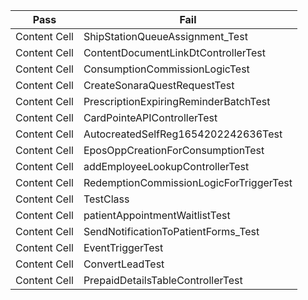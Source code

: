 Pass  | Fail |
------------- | ---------------------------------------------------- |
Content Cell  | ShipStationQueueAssignment_Test | note here
Content Cell  | ContentDocumentLinkDtControllerTest |
Content Cell  | ConsumptionCommissionLogicTest |
Content Cell  | CreateSonaraQuestRequestTest |
Content Cell  | PrescriptionExpiringReminderBatchTest |
Content Cell  | CardPointeAPIControllerTest |
Content Cell  | AutocreatedSelfReg1654202242636Test |
Content Cell  | EposOppCreationForConsumptionTest |
Content Cell  | addEmployeeLookupControllerTest |
Content Cell  | RedemptionCommissionLogicForTriggerTest |
Content Cell  | TestClass |
Content Cell  | patientAppointmentWaitlistTest |
Content Cell  | SendNotificationToPatientForms_Test |
Content Cell  | EventTriggerTest |
Content Cell  | ConvertLeadTest |
Content Cell  | PrepaidDetailsTableControllerTest |
